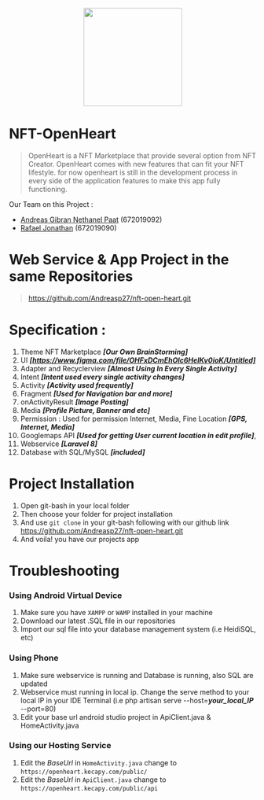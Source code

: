 <p align="center">
  <img width="200" src="https://ibb.co/xD0wDf8">
</>
  

# NFT-OpenHeart
>OpenHeart is a NFT Marketplace that provide several option from NFT Creator. OpenHeart comes with new features that can fit your NFT lifestyle. for now openheart is still in the development process in every side of the application features to make this app fully functioning.

Our Team on this Project :
- [Andreas Gibran Nethanel Paat](https://github.com/Andreasp27) (672019092)
- [Rafael Jonathan](https://github.com/RafaelJo17) (672019090)

# Web Service & App Project in the same Repositories
>https://github.com/Andreasp27/nft-open-heart.git

# Specification :
1. Theme NFT Marketplace ***[Our Own BrainStorming]***
2. UI ***[https://www.figma.com/file/OHFxDCmEhOlc6HelKv0ioK/Untitled]***
3. Adapter and Recyclerview ***[Almost Using In Every Single Activity]*** 
4. Intent ***[Intent used every single activity changes]***
5. Activity ***[Activity used frequently]*** 
6. Fragment ***[Used for Navigation bar and more]*** 
7. onActivityResult ***[Image Posting]*** 
8. Media ***[Profile Picture, Banner and etc]*** 
9. Permission : Used for permission Internet, Media, Fine Location ***[GPS, Internet, Media]*** 
10. Googlemaps API ***[Used for getting User current location in edit profile]***,
11. Webservice ***[Laravel 8]*** 
12. Database with SQL/MySQL ***[included]***

# Project Installation
1. Open git-bash in your local folder
2. Then choose your folder for project installation
3. And use `git clone` in your git-bash following with our github link https://github.com/Andreasp27/nft-open-heart.git
4. And voila! you have our projects app

# Troubleshooting
### Using Android Virtual Device
1. Make sure you have `XAMPP` or `WAMP` installed in your machine
2. Download our latest .SQL file in our repositories
3. Import our sql file into your database management system (i.e HeidiSQL, etc)
### Using Phone
1. Make sure webservice is running and Database is running, also SQL are updated
2. Webservice must running in local ip. Change the serve method to your local IP in your IDE Terminal (i.e php artisan serve --host=***your_local_IP*** --port=80)
3. Edit your base url android studio project in ApiClient.java & HomeActivity.java
### Using our Hosting Service
1. Edit the *BaseUrl* in `HomeActivity.java` change to `https://openheart.kecapy.com/public/`
2. Edit the *BaseUrl* in `ApiClient.java` change to `https://openheart.kecapy.com/public/api`
